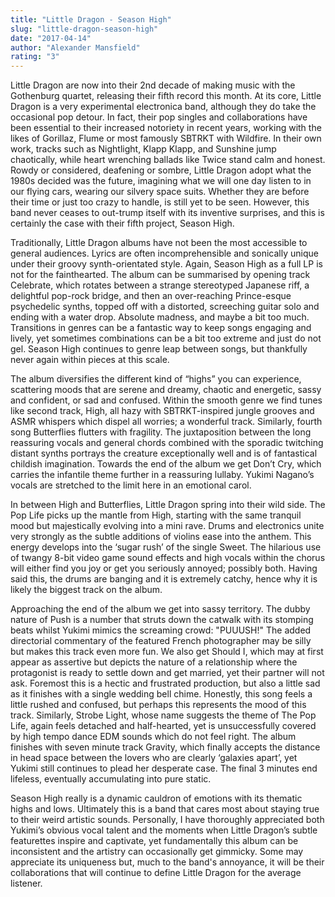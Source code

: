 ```yaml
---
title: "Little Dragon - Season High"
slug: "little-dragon-season-high"
date: "2017-04-14"
author: "Alexander Mansfield"
rating: "3"
---
```


Little Dragon are now into their 2nd decade of making music with the Gothenburg quartet, releasing their fifth record this month. At its core, Little Dragon is a very experimental electronica band, although they do take the occasional pop detour. In fact, their pop singles and collaborations have been essential to their increased notoriety in recent years, working with the likes of Gorillaz, Flume or most famously SBTRKT with Wildfire. In their own work, tracks such as Nightlight, Klapp Klapp, and Sunshine jump chaotically, while heart wrenching ballads like Twice stand calm and honest. Rowdy or considered, deafening or sombre, Little Dragon adopt what the 1980s decided was the future, imagining what we will one day listen to in our flying cars, wearing our silvery space suits. Whether they are before their time or just too crazy to handle, is still yet to be seen. However, this band never ceases to out-trump itself with its inventive surprises, and this is certainly the case with their fifth project, Season High.

Traditionally, Little Dragon albums have not been the most accessible to general audiences. Lyrics are often incomprehensible and sonically unique under their groovy synth-orientated style. Again, Season High as a full LP is not for the fainthearted. The album can be summarised by opening track Celebrate, which rotates between a strange stereotyped Japanese riff, a delightful pop-rock bridge, and then an over-reaching Prince-esque psychedelic synths, topped off with a distorted, screeching guitar solo and ending with a water drop. Absolute madness, and maybe a bit too much. Transitions in genres can be a fantastic way to keep songs engaging and lively, yet sometimes combinations can be a bit too extreme and just do not gel. Season High continues to genre leap between songs, but thankfully never again within pieces at this scale.

The album diversifies the different kind of “highs” you can experience, scattering moods that are serene and dreamy, chaotic and energetic, sassy and confident, or sad and confused. Within the smooth genre we find tunes like second track, High, all hazy with SBTRKT-inspired jungle grooves and ASMR whispers which dispel all worries; a wonderful track. Similarly, fourth song Butterflies flutters with fragility. The juxtaposition between the long reassuring vocals and general chords combined with the sporadic twitching distant synths portrays the creature exceptionally well and is of fantastical childish imagination. Towards the end of the album we get Don’t Cry, which carries the infantile theme further in a reassuring lullaby. Yukimi Nagano’s vocals are stretched to the limit here in an emotional carol.

In between High and Butterflies, Little Dragon spring into their wild side. The Pop Life picks up the mantle from High, starting with the same tranquil mood but majestically evolving into a mini rave. Drums and electronics unite very strongly as the subtle additions of violins ease into the anthem. This energy develops into the ‘sugar rush’ of the single Sweet. The hilarious use of twangy 8-bit video game sound effects and high vocals within the chorus will either find you joy or get you seriously annoyed; possibly both. Having said this, the drums are banging and it is extremely catchy, hence why it is likely the biggest track on the album.

Approaching the end of the album we get into sassy territory. The dubby nature of Push is a number that struts down the catwalk with its stomping beats whilst Yukimi mimics the screaming crowd: "PUUUSH!" The added directorial commentary of the featured French photographer may be silly but makes this track even more fun. We also get Should I, which may at first appear as assertive but depicts the nature of a relationship where the protagonist is ready to settle down and get married, yet their partner will not ask. Foremost this is a hectic and frustrated production, but also a little sad as it finishes with a single wedding bell chime. Honestly, this song feels a little rushed and confused, but perhaps this represents the mood of this track. Similarly, Strobe Light, whose name suggests the theme of The Pop Life, again feels detached and half-hearted, yet is unsuccessfully covered by high tempo dance EDM sounds which do not feel right. The album finishes with seven minute track Gravity, which finally accepts the distance in head space between the lovers who are clearly ‘galaxies apart’, yet Yukimi still continues to plead her desperate case. The final 3 minutes end lifeless, eventually accumulating into pure static.

Season High really is a dynamic cauldron of emotions with its thematic highs and lows. Ultimately this is a band that cares most about staying true to their weird artistic sounds. Personally, I have thoroughly appreciated both Yukimi’s obvious vocal talent and the moments when Little Dragon’s subtle featurettes inspire and captivate, yet fundamentally this album can be inconsistent and the artistry can occasionally get gimmicky. Some may appreciate its uniqueness but, much to the band's annoyance, it will be their collaborations that will continue to define Little Dragon for the average listener.
